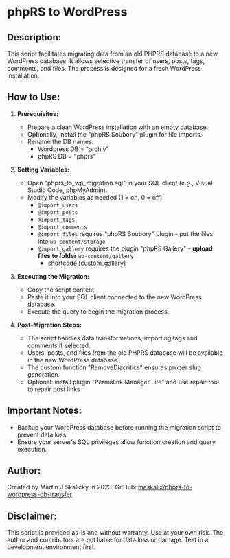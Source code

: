 # phpRS to WordPress

## Description:
This script facilitates migrating data from an old PHPRS database to a new WordPress database. It allows selective transfer of users, posts, tags, comments, and files. The process is designed for a fresh WordPress installation.

## How to Use:

1. **Prerequisites:**
   - Prepare a clean WordPress installation with an empty database.
   - Optionally, install the "phpRS Soubory" plugin for file imports.
   - Rename the DB names:
     - Wordpress DB = "archiv"
     - phpRS DB = "phprs"

2. **Setting Variables:**
   - Open "phprs_to_wp_migration.sql" in your SQL client (e.g., Visual Studio Code, phpMyAdmin).
   - Modify the variables as needed (1 = on, 0 = off):
     - `@import_users`
     - `@import_posts`
     - `@import_tags`
     - `@import_comments`
     - `@import_files` requires "phpRS Soubory" plugin - put the files into `wp-content/storage`
     - `@import_gallery` requires the plugin "phpRS Gallery" - **upload files to folder** `wp-content/gallery`
       - shortcode [custom_gallery]

3. **Executing the Migration:**
   - Copy the script content.
   - Paste it into your SQL client connected to the new WordPress database.
   - Execute the query to begin the migration process.

4. **Post-Migration Steps:**
   - The script handles data transformations, importing tags and comments if selected.
   - Users, posts, and files from the old PHPRS database will be available in the new WordPress database.
   - The custom function "RemoveDiacritics" ensures proper slug generation.
   - Optional: install plugin "Permalink Manager Lite" and use repair tool to repair post links

## Important Notes:
- Backup your WordPress database before running the migration script to prevent data loss.
- Ensure your server's SQL privileges allow function creation and query execution.

## Author:
Created by Martin J Skalicky in 2023.
GitHub: [maskalix/phprs-to-wordpress-db-transfer](https://github.com/maskalix/phprs-to-wordpress-db-transfer/)

## Disclaimer:
This script is provided as-is and without warranty. Use at your own risk. The author and contributors are not liable for data loss or damage. Test in a development environment first.
